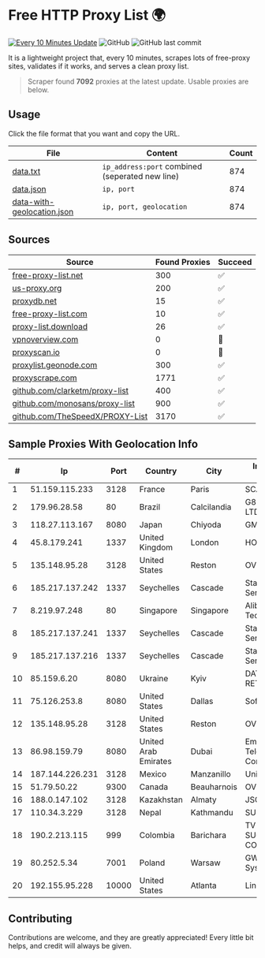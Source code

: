 
# Free HTTP Proxy List 🌍

[![Every 10 Minutes Update](https://github.com/mertguvencli/http-proxy-list/actions/workflows/main.yml/badge.svg?branch=main)](https://github.com/mertguvencli/http-proxy-list/actions/workflows/main.yml)
![GitHub](https://img.shields.io/github/license/mertguvencli/http-proxy-list)
![GitHub last commit](https://img.shields.io/github/last-commit/mertguvencli/http-proxy-list)

It is a lightweight project that, every 10 minutes, scrapes lots of free-proxy sites, validates if it works, and serves a clean proxy list.


> Scraper found **7092** proxies at the latest update. Usable proxies are below.

## Usage

Click the file format that you want and copy the URL.


|File|Content|Count|
|----|-------|-----|
|[data.txt](https://raw.githubusercontent.com/mertguvencli/http-proxy-list/main/proxy-list/data.txt)|`ip_address:port` combined (seperated new line)|874|
|[data.json](https://raw.githubusercontent.com/mertguvencli/http-proxy-list/main/proxy-list/data.json)|`ip, port`|874|
|[data-with-geolocation.json](https://raw.githubusercontent.com/mertguvencli/http-proxy-list/main/proxy-list/data-with-geolocation.json)|`ip, port, geolocation`|874|

## Sources

|Source|Found Proxies|Succeed|
|------|-------------|-------|
|[free-proxy-list.net](https://free-proxy-list.net)|300|✅|
|[us-proxy.org](https://www.us-proxy.org)|200|✅|
|[proxydb.net](http://proxydb.net)|15|✅|
|[free-proxy-list.com](https://free-proxy-list.com/?page=&port=&type%5B%5D=http&type%5B%5D=https&up_time=0&search=Search)|10|✅|
|[proxy-list.download](https://www.proxy-list.download/HTTP)|26|✅|
|[vpnoverview.com](https://vpnoverview.com/privacy/anonymous-browsing/free-proxy-servers)|0|🚫|
|[proxyscan.io](https://www.proxyscan.io)|0|🚫|
|[proxylist.geonode.com](https://proxylist.geonode.com/api/proxy-list?limit=300&page=1&sort_by=lastChecked&sort_type=desc&protocols=http,https)|300|✅|
|[proxyscrape.com](https://api.proxyscrape.com/v2/?request=displayproxies&protocol=http&timeout=10000&country=all&ssl=all&anonymity=all)|1771|✅|
|[github.com/clarketm/proxy-list](https://raw.githubusercontent.com/clarketm/proxy-list/master/proxy-list-raw.txt)|400|✅|
|[github.com/monosans/proxy-list](https://raw.githubusercontent.com/monosans/proxy-list/main/proxies/http.txt)|900|✅|
|[github.com/TheSpeedX/PROXY-List](https://raw.githubusercontent.com/TheSpeedX/PROXY-List/master/http.txt)|3170|✅|


## Sample Proxies With Geolocation Info

|#|Ip|Port|Country|City|Internet Service Provider|
|-|--|----|-------|----|-------------------------|
|1|51.159.115.233|3128|France|Paris|SCALEWAY|
|2|179.96.28.58|80|Brazil|Calcilandia|G8 NETWORKS LTDA|
|3|118.27.113.167|8080|Japan|Chiyoda|GMO Internet, Inc.|
|4|45.8.179.241|1337|United Kingdom|London|HOSTLAND|
|5|135.148.95.28|3128|United States|Reston|OVH SAS|
|6|185.217.137.242|1337|Seychelles|Cascade|Stallion Network Services Limited|
|7|8.219.97.248|80|Singapore|Singapore|Alibaba (US) Technology Co., Ltd.|
|8|185.217.137.241|1337|Seychelles|Cascade|Stallion Network Services Limited|
|9|185.217.137.216|1337|Seychelles|Cascade|Stallion Network Services Limited|
|10|85.159.6.20|8080|Ukraine|Kyiv|DATAGROUP-RETAIL|
|11|75.126.253.8|8080|United States|Dallas|SoftLayer|
|12|135.148.95.28|3128|United States|Reston|OVH SAS|
|13|86.98.159.79|8080|United Arab Emirates|Dubai|Emirates Telecommunications Corporation|
|14|187.144.226.231|3128|Mexico|Manzanillo|Uninet S.A. de C.V.|
|15|51.79.50.22|9300|Canada|Beauharnois|OVH SAS|
|16|188.0.147.102|3128|Kazakhstan|Almaty|JSC "KazTransCom"|
|17|110.34.3.229|3128|Nepal|Kathmandu|SUBISU C7|
|18|190.2.213.115|999|Colombia|Barichara|TV AZTECA SUCURSAL COLOMBIA|
|19|80.252.5.34|7001|Poland|Warsaw|GWNET Autonomus System|
|20|192.155.95.228|10000|United States|Atlanta|Linode, LLC|



## Contributing

Contributions are welcome, and they are greatly appreciated! Every
little bit helps, and credit will always be given.

